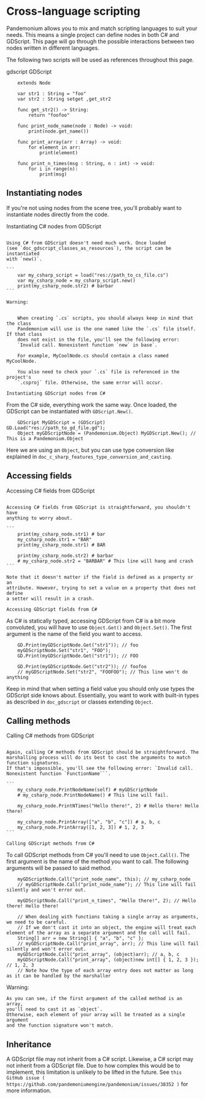

Cross-language scripting
========================

Pandemonium allows you to mix and match scripting languages to suit your needs.
This means a single project can define nodes in both C# and GDScript.
This page will go through the possible interactions between two nodes written
in different languages.

The following two scripts will be used as references throughout this page.

gdscript GDScript

```
    extends Node

    var str1 : String = "foo"
    var str2 : String setget ,get_str2

    func get_str2() -> String:
        return "foofoo"

    func print_node_name(node : Node) -> void:
        print(node.get_name())

    func print_array(arr : Array) -> void:
        for element in arr:
            print(element)

    func print_n_times(msg : String, n : int) -> void:
        for i in range(n):
            print(msg)
```

Instantiating nodes
-------------------

If you're not using nodes from the scene tree, you'll probably want to
instantiate nodes directly from the code.

Instantiating C# nodes from GDScript
~~~~~~~~~~~~~~~~~~~~~~~~~~~~~~~~~~~~

Using C# from GDScript doesn't need much work. Once loaded
(see `doc_gdscript_classes_as_resources`), the script can be instantiated
with `new()`.

```
    var my_csharp_script = load("res://path_to_cs_file.cs")
    var my_csharp_node = my_csharp_script.new()
    print(my_csharp_node.str2) # barbar
```

Warning:


    When creating `.cs` scripts, you should always keep in mind that the class
    Pandemonium will use is the one named like the `.cs` file itself. If that class
    does not exist in the file, you'll see the following error:
    `Invalid call. Nonexistent function `new` in base`.

    For example, MyCoolNode.cs should contain a class named MyCoolNode.

    You also need to check your `.cs` file is referenced in the project's
    `.csproj` file. Otherwise, the same error will occur.

Instantiating GDScript nodes from C#
~~~~~~~~~~~~~~~~~~~~~~~~~~~~~~~~~~~~

From the C# side, everything work the same way. Once loaded, the GDScript can
be instantiated with `GDScript.New()`.

```
    GDScript MyGDScript = (GDScript) GD.Load("res://path_to_gd_file.gd");
    Object myGDScriptNode = (Pandemonium.Object) MyGDScript.New(); // This is a Pandemonium.Object
```

Here we are using an `Object`, but you can use type conversion like
explained in `doc_c_sharp_features_type_conversion_and_casting`.

Accessing fields
----------------

Accessing C# fields from GDScript
~~~~~~~~~~~~~~~~~~~~~~~~~~~~~~~~~

Accessing C# fields from GDScript is straightforward, you shouldn't have
anything to worry about.

```
    print(my_csharp_node.str1) # bar
    my_csharp_node.str1 = "BAR"
    print(my_csharp_node.str1) # BAR

    print(my_csharp_node.str2) # barbar
    # my_csharp_node.str2 = "BARBAR" # This line will hang and crash
```

Note that it doesn't matter if the field is defined as a property or an
attribute. However, trying to set a value on a property that does not define
a setter will result in a crash.

Accessing GDScript fields from C#
~~~~~~~~~~~~~~~~~~~~~~~~~~~~~~~~~

As C# is statically typed, accessing GDScript from C# is a bit more
convoluted, you will have to use `Object.Get()`
and `Object.Set()`. The first argument is the name of the field you want to access.

```
    GD.Print(myGDScriptNode.Get("str1")); // foo
    myGDScriptNode.Set("str1", "FOO");
    GD.Print(myGDScriptNode.Get("str1")); // FOO

    GD.Print(myGDScriptNode.Get("str2")); // foofoo
    // myGDScriptNode.Set("str2", "FOOFOO"); // This line won't do anything
```

Keep in mind that when setting a field value you should only use types the
GDScript side knows about.
Essentially, you want to work with built-in types as described in `doc_gdscript` or classes extending `Object`.

Calling methods
---------------

Calling C# methods from GDScript
~~~~~~~~~~~~~~~~~~~~~~~~~~~~~~~~

Again, calling C# methods from GDScript should be straightforward. The
marshalling process will do its best to cast the arguments to match
function signatures.
If that's impossible, you'll see the following error: `Invalid call. Nonexistent function `FunctionName```.

```
    my_csharp_node.PrintNodeName(self) # myGDScriptNode
    # my_csharp_node.PrintNodeName() # This line will fail.

    my_csharp_node.PrintNTimes("Hello there!", 2) # Hello there! Hello there!

    my_csharp_node.PrintArray(["a", "b", "c"]) # a, b, c
    my_csharp_node.PrintArray([1, 2, 3]) # 1, 2, 3
```

Calling GDScript methods from C#
~~~~~~~~~~~~~~~~~~~~~~~~~~~~~~~~

To call GDScript methods from C# you'll need to use
`Object.Call()`. The first argument is the
name of the method you want to call. The following arguments will be passed
to said method.

```
    myGDScriptNode.Call("print_node_name", this); // my_csharp_node
    // myGDScriptNode.Call("print_node_name"); // This line will fail silently and won't error out.

    myGDScriptNode.Call("print_n_times", "Hello there!", 2); // Hello there! Hello there!

    // When dealing with functions taking a single array as arguments, we need to be careful.
    // If we don't cast it into an object, the engine will treat each element of the array as a separate argument and the call will fail.
    String[] arr = new String[] { "a", "b", "c" };
    // myGDScriptNode.Call("print_array", arr); // This line will fail silently and won't error out.
    myGDScriptNode.Call("print_array", (object)arr); // a, b, c
    myGDScriptNode.Call("print_array", (object)new int[] { 1, 2, 3 }); // 1, 2, 3
    // Note how the type of each array entry does not matter as long as it can be handled by the marshaller
```

Warning:


    As you can see, if the first argument of the called method is an array,
    you'll need to cast it as `object`.
    Otherwise, each element of your array will be treated as a single argument
    and the function signature won't match.

Inheritance
-----------

A GDScript file may not inherit from a C# script. Likewise, a C# script may not
inherit from a GDScript file. Due to how complex this would be to implement,
this limitation is unlikely to be lifted in the future. See
`this GitHub issue ( https://github.com/pandemoniumengine/pandemonium/issues/38352 )`
for more information.
